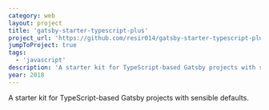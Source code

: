 ```yaml
---
category: web
layout: project
title: 'gatsby-starter-typescript-plus'
project_url: 'https://github.com/resir014/gatsby-starter-typescript-plus'
jumpToProject: true
tags:
  - 'javascript'
description: 'A starter kit for TypeScript-based Gatsby projects with sensible defaults.'
year: 2018
---
```


A starter kit for TypeScript-based Gatsby projects with sensible defaults.
